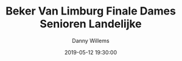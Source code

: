 ---
layout: album
title: Beker Van Limburg Finale Dames Senioren Landelijke
description: Beker Van Limburg Finale Dames Senioren Landelijke tussen Basket Lummen A en DBC Houthalen A.
date: 2019-05-12 19:30:00
cover: /albums/2019-05-12-Beker-Van-Limburg-Finale-DSE-Land/thumbnails/DSC_0175_zoom.jpg
author: Danny Willems
archived: true
pagination: 
  enabled: true
  images: true
  imageLayout: image
  itemsPerPage: 256
---